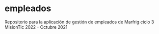# empleados
Repositorio para la aplicación de gestión de empleados de Marfrig ciclo 3 MisionTic 2022 - Octubre 2021
